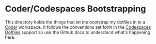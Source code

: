 # Coder/Codespaces Bootstrapping

This directory holds the things that let me bootstrap my dotfiles in to a
[Coder](https://coder.com) workspace. It follows the conventions set forth in
the [Codespaces
Dotfiles](https://docs.github.com/en/codespaces/setting-your-user-preferences/personalizing-github-codespaces-for-your-account#dotfiles)
support so use the Github docs to understand what's happening here.
